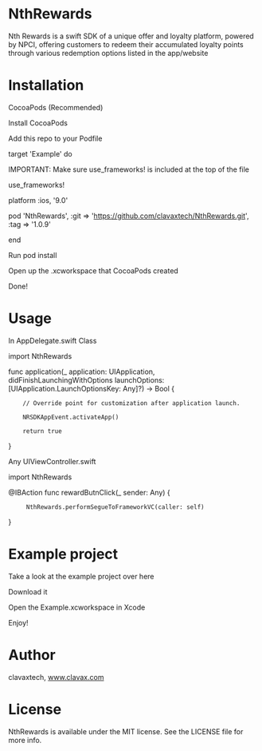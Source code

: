 # NthRewards
Nth Rewards is a swift SDK of a unique offer and loyalty platform, powered by NPCI, offering customers to redeem their accumulated loyalty points through various redemption options listed in the app/website



# Installation

CocoaPods (Recommended)

Install CocoaPods


Add this repo to your Podfile

target 'Example' do

IMPORTANT: Make sure use_frameworks! is included at the top of the file

use_frameworks!

platform :ios, '9.0'

pod 'NthRewards', :git => 'https://github.com/clavaxtech/NthRewards.git', :tag => '1.0.9'

end



Run pod install

Open up the .xcworkspace that CocoaPods created

Done!



# Usage

In AppDelegate.swift Class

import NthRewards

func application(_ application: UIApplication, didFinishLaunchingWithOptions launchOptions: [UIApplication.LaunchOptionsKey: Any]?) -> Bool {

        // Override point for customization after application launch.
        
        NRSDKAppEvent.activateApp()
        
        return true
}



Any UIViewController.swift

import NthRewards

@IBAction func rewardButnClick(_ sender: Any) {

         NthRewards.performSegueToFrameworkVC(caller: self)
   
}



# Example project

Take a look at the example project over here

Download it

Open the Example.xcworkspace in Xcode

Enjoy!


# Author

clavaxtech, www.clavax.com


# License

NthRewards is available under the MIT license. See the LICENSE file for more info.
